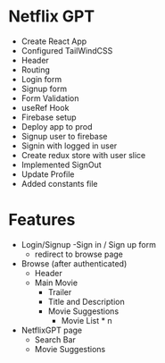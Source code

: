 # Netflix GPT

- Create React App
- Configured TailWindCSS
- Header
- Routing
- Login form
- Signup form
- Form Validation
- useRef Hook
- Firebase setup
- Deploy app to prod
- Signup user to firebase
- Signin with logged in user
- Create redux store with user slice
- Implemented SignOut
- Update Profile
- Added constants file

# Features

- Login/Signup
  -Sign in / Sign up form
  - redirect to browse page
- Browse (after authenticated)
  - Header
  - Main Movie
    - Trailer
    - Title and Description
    - Movie Suggestions
      - Movie List \* n
- NetflixGPT page
  - Search Bar
  - Movie Suggestions
